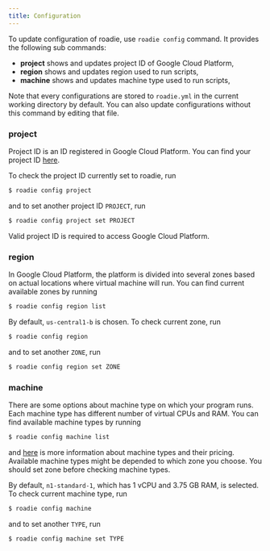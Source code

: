 ```yaml
---
title: Configuration
---
```

To update configuration of roadie, use `roadie config` command.
It provides the following sub commands:

- **project** shows and updates project ID of Google Cloud Platform,
- **region** shows and updates region used to run scripts,
- **machine** shows and updates machine type used to run scripts,

Note that every configurations are stored to `roadie.yml`
in the current working directory by default.
You can also update configurations without this command by editing that file.

### project
Project ID is an ID registered in Google Cloud Platform.
You can find your project ID [here](https://console.cloud.google.com/project).

To check the project ID currently set to roadie, run

```sh
$ roadie config project
```

and to set another project ID `PROJECT`, run

```sh
$ roadie config project set PROJECT
```

Valid project ID is required to access Google Cloud Platform.

### region
In Google Cloud Platform, the platform is divided into several zones
based on actual locations where virtual machine will run.
You can find current available zones by running

```sh
$ roadie config region list
```

By default, `us-central1-b` is chosen.
To check current zone, run

```sh
$ roadie config region
```

and to set another `ZONE`, run

```sh
$ roadie config region set ZONE
```

### machine
There are some options about machine type on which your program runs.
Each machine type has different number of virtual CPUs and RAM.
You can find available machine types by running

```sh
$ roadie config machine list
```

and [here](https://cloud.google.com/compute/pricing) is more information about
machine types and their pricing.
Available machine types might be depended to which zone you choose.
You should set zone before checking machine types.

By default, `n1-standard-1`, which has 1 vCPU and 3.75 GB RAM, is selected.
To check current machine type, run

```sh
$ roadie config machine
```

and to set another `TYPE`, run

```sh
$ roadie config machine set TYPE
```

